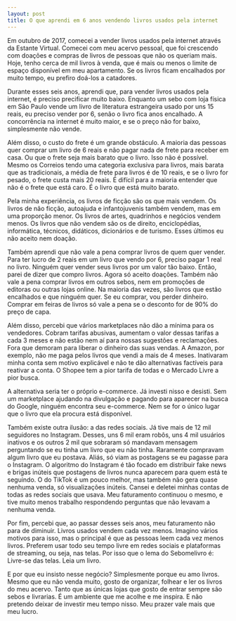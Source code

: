 ```yaml
---
layout: post
title: O que aprendi em 6 anos vendendo livros usados pela internet
---
```


Em outubro de 2017, comecei a vender livros usados pela internet através da Estante Virtual. Comecei com meu acervo pessoal, que foi crescendo com doações e compras de livros de pessoas que não os queriam mais. Hoje, tenho cerca de mil livros à venda, que é mais ou menos o limite de espaço disponível em meu apartamento. Se os livros ficam encalhados por muito tempo, eu prefiro doá-los a catadores.

Durante esses seis anos, aprendi que, para vender livros usados pela internet, é preciso precificar muito baixo. Enquanto um sebo com loja física em São Paulo vende um livro de literatura estrangeira usado por uns 15 reais, eu preciso vender por 6, senão o livro fica anos encalhado. A concorrência na internet é muito maior, e se o preço não for baixo, simplesmente não vende.

Além disso, o custo do frete é um grande obstáculo. A maioria das pessoas quer comprar um livro de 6 reais e não pagar nada de frete para receber em casa. Ou que o frete seja mais barato que o livro. Isso não é possível. Mesmo os Correios tendo uma categoria exclusiva para livros, mais barata que as tradicionais, a média de frete para livros é de 10 reais, e se o livro for pesado, o frete custa mais 20 reais. É difícil para a maioria entender que não é o frete que está caro. É o livro que está muito barato.

Pela minha experiência, os livros de ficção são os que mais vendem. Os livros de não ficção, autoajuda e infantojuvenis também vendem, mas em uma proporção menor. Os livros de artes, quadrinhos e negócios vendem menos. Os livros que não vendem são os de direito, enciclopédias, informática, técnicos, didáticos, dicionários e de turismo. Esses últimos eu não aceito nem doação.

Também aprendi que não vale a pena comprar livros de quem quer vender. Para ter lucro de 2 reais em um livro que vendo por 6, preciso pagar 1 real no livro. Ninguém quer vender seus livros por um valor tão baixo. Então, parei de dizer que compro livros. Agora só aceito doações. Também não vale a pena comprar livros em outros sebos, nem em promoções de editoras ou outras lojas online. Na maioria das vezes, são livros que estão encalhados e que ninguém quer. Se eu comprar, vou perder dinheiro. Comprar em feiras de livros só vale a pena se o desconto for de 90% do preço de capa.

Além disso, percebi que vários marketplaces não dão a mínima para os vendedores. Cobram tarifas abusivas, aumentam o valor dessas tarifas a cada 3 meses e não estão nem aí para nossas sugestões e reclamações. Fora que demoram para liberar o dinheiro das suas vendas. A Amazon, por exemplo, não me paga pelos livros que vendi a mais de 4 meses. Inativaram minha conta sem motivo explicável e não te dão alternativas factíveis para reativar a conta. O Shopee tem a pior tarifa de todas e o Mercado Livre a pior busca.

A alternativa seria ter o próprio e-commerce. Já investi nisso e desisti. Sem um marketplace ajudando na divulgação e pagando para aparecer na busca do Google, ninguém encontra seu e-commerce. Nem se for o único lugar que o livro que ela procura está disponível.

Também existe outra ilusão: a das redes sociais. Já tive mais de 12 mil seguidores no Instagram. Desses, uns 6 mil eram robôs, uns 4 mil usuários inativos e os outros 2 mil que sobraram só mandavam mensagem perguntando se eu tinha um livro que eu não tinha. Raramente compravam algum livro que eu postava. Aliás, só viam as postagens se eu pagasse para o Instagram. O algoritmo do Instagram é tão focado em distribuir fake news e brigas inúteis que postagens de livros nunca aparecem para quem está te seguindo. O do TikTok é um pouco melhor, mas também não gera quase nenhuma venda, só visualizações inúteis. Cansei e deletei minhas contas de todas as redes sociais que usava. Meu faturamento continuou o mesmo, e tive muito menos trabalho respondendo perguntas que não levavam a nenhuma venda.

Por fim, percebi que, ao passar desses seis anos, meu faturamento não para de diminuir. Livros usados vendem cada vez menos. Imagino vários motivos para isso, mas o principal é que as pessoas leem cada vez menos livros. Preferem usar todo seu tempo livre em redes sociais e plataformas de streaming, ou seja, nas telas. Por isso que o lema do Sebomelivro é: Livre-se das telas. Leia um livro.

E por que eu insisto nesse negócio? Simplesmente porque eu amo livros. Mesmo que eu não venda muito, gosto de organizar, folhear e ler os livros do meu acervo. Tanto que as únicas lojas que gosto de entrar sempre são sebos e livrarias. É um ambiente que me acolhe e me inspira. E não pretendo deixar de investir meu tempo nisso. Meu prazer vale mais que meu lucro.
